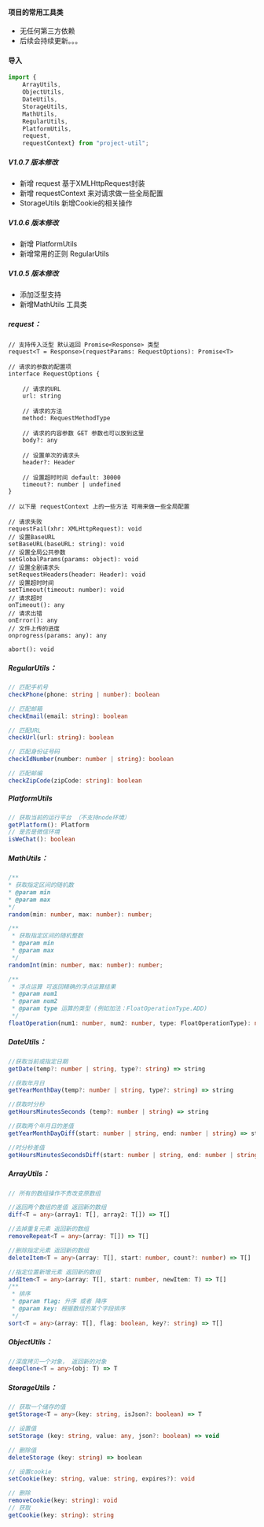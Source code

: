 #### 项目的常用工具类

* 无任何第三方依赖
* 后续会持续更新。。。

#### 导入
```typescript
import {
    ArrayUtils, 
    ObjectUtils,
    DateUtils,
    StorageUtils,
    MathUtils,
    RegularUtils,
    PlatformUtils,
	request,
	requestContext} from "project-util";

```

##### V1.0.7 版本修改

- 新增 request 基于XMLHttpRequest封装
- 新增 requestContext 来对请求做一些全局配置
- StorageUtils 新增Cookie的相关操作

##### V1.0.6 版本修改

- 新增 PlatformUtils
- 新增常用的正则 RegularUtils

##### V1.0.5 版本修改

- 添加泛型支持
- 新增MathUtils 工具类

##### request：

```ty
// 支持传入泛型 默认返回 Promise<Response> 类型
request<T = Response>(requestParams: RequestOptions): Promise<T>

// 请求的参数的配置项
interface RequestOptions {

    // 请求的URL
    url: string

    // 请求的方法
    method: RequestMethodType

    // 请求的内容参数 GET 参数也可以放到这里
    body?: any

    // 设置单次的请求头
    header?: Header

    // 设置超时时间 default: 30000
    timeout?: number | undefined
}

// 以下是 requestContext 上的一些方法 可用来做一些全局配置 

// 请求失败
requestFail(xhr: XMLHttpRequest): void
// 设置BaseURL
setBaseURL(baseURL: string): void
// 设置全局公共参数
setGlobalParams(params: object): void
// 设置全剧请求头
setRequestHeaders(header: Header): void
// 设置超时时间
setTimeout(timeout: number): void
// 请求超时
onTimeout(): any
// 请求出错
onError(): any
// 文件上传的进度
onprogress(params: any): any

abort(): void

```



##### RegularUtils：

```typescript
// 匹配手机号
checkPhone(phone: string | number): boolean

// 匹配邮箱
checkEmail(email: string): boolean

// 匹配URL
checkUrl(url: string): boolean

// 匹配身份证号码
checkIdNumber(number: number | string): boolean

// 匹配邮编
checkZipCode(zipCode: string): boolean
```



##### PlatformUtils

```typescript
// 获取当前的运行平台 （不支持node环境）
getPlatform(): Platform
// 是否是微信环境
isWeChat(): boolean
```



##### MathUtils：

```typescript
/**
* 获取指定区间的随机数
* @param min
* @param max
*/
random(min: number, max: number): number;

/**
 * 获取指定区间的随机整数
 * @param min
 * @param max
 */
randomInt(min: number, max: number): number;

/**
 * 浮点运算 可返回精确的浮点运算结果
 * @param num1
 * @param num2
 * @param type 运算的类型 (例如加法：FloatOperationType.ADD)
 */
floatOperation(num1: number, num2: number, type: FloatOperationType): number;
```



##### DateUtils：

```typescript
//获取当前或指定日期
getDate(temp?: number | string, type?: string) => string

//获取年月日
getYearMonthDay(temp?: number | string, type?: string) => string                     

//获取时分秒
getHoursMinutesSeconds (temp?: number | string) => string

//获取两个年月日的差值
getYearMonthDayDiff(start: number | string, end: number | string) => string

//时分秒差值
getHoursMinutesSecondsDiff(start: number | string, end: number | string) => string 
```


##### ArrayUtils：

```typescript
// 所有的数组操作不贵改变原数组

//返回两个数组的差值 返回新的数组
diff<T = any>(array1: T[], array2: T[]) => T[]

//去掉重复元素 返回新的数组
removeRepeat<T = any>(array: T[]) => T[]

//删除指定元素 返回新的数组
deleteItem<T = any>(array: T[], start: number, count?: number) => T[] 

//指定位置新增元素 返回新的数组
addItem<T = any>(array: T[], start: number, newItem: T) => T[]
/**
 * 排序
 * @param flag: 升序 或者 降序
 * @param key: 根据数组的某个字段排序
 */
sort<T = any>(array: T[], flag: boolean, key?: string) => T[]
```


##### ObjectUtils：

```typescript
//深度拷贝一个对象， 返回新的对象
deepClone<T = any>(obj: T) => T 
```


##### StorageUtils： 

```typescript
// 获取一个储存的值
getStorage<T = any>(key: string, isJson?: boolean) => T                 

// 设置值
setStorage (key: string, value: any, json?: boolean) => void

// 删除值 
deleteStorage (key: string) => boolean

// 设置cookie
setCookie(key: string, value: string, expires?): void

// 删除
removeCookie(key: string): void
// 获取
getCookie(key: string): string
```

